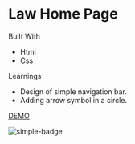 # Law Home Page

Built With
- Html
- Css

Learnings
- Design of simple navigation bar.
- Adding arrow symbol in a circle.

[DEMO](https://gnw-law-home-page.netlify.app/)

![simple-badge](https://img.shields.io/badge/HTML-CSS-blue)